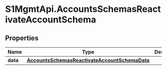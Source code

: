 # S1MgmtApi.AccountsSchemasReactivateAccountSchema

## Properties
Name | Type | Description | Notes
------------ | ------------- | ------------- | -------------
**data** | [**AccountsSchemasReactivateAccountSchemaData**](AccountsSchemasReactivateAccountSchemaData.md) |  | 


